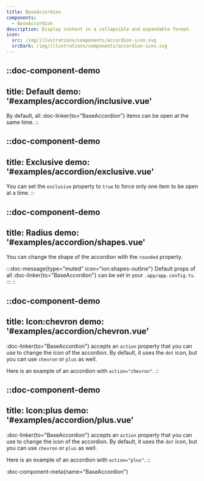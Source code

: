 ```yaml
---
title: BaseAccordion
components:
  - BaseAccordion
description: Display content in a collapsible and expandable format.
icon:
  src: /img/illustrations/components/accordion-icon.svg
  srcDark: /img/illustrations/components/accordion-icon.svg
---
```


::doc-component-demo
---
title: Default
demo: '#examples/accordion/inclusive.vue'
---

By default, all :doc-linker{to="BaseAccordion"} items can be open at the same time.
::

::doc-component-demo
---
title: Exclusive
demo: '#examples/accordion/exclusive.vue'
---

You can set the `exclusive` property to `true` to force only one item to be open at a time.
::

::doc-component-demo
---
title: Radius
demo: '#examples/accordion/shapes.vue'
---

You can change the shape of the accordion with the `rounded` property.

:::doc-message{type="muted" icon="ion:shapes-outline"}
Default props of all :doc-linker{to="BaseAccordion"} can be set in your `.app/app.config.ts`.
:::
::

::doc-component-demo
---
title: Icon:chevron
demo: '#examples/accordion/chevron.vue'
---

:doc-linker{to="BaseAccordion"} accepts an `action` property that you can use to change the icon of the accordion. By default, it uses the `dot` icon, but you can use `chevron` or `plus` as well.

Here is an example of an accordion with `action="chevron"`.
::

::doc-component-demo
---
title: Icon:plus
demo: '#examples/accordion/plus.vue'
---

:doc-linker{to="BaseAccordion"} accepts an `action` property that you can use to change the icon of the accordion. By default, it uses the `dot` icon, but you can use `chevron` or `plus` as well.

Here is an example of an accordion with `action="plus"`.
::

:doc-component-meta{name="BaseAccordion"}
